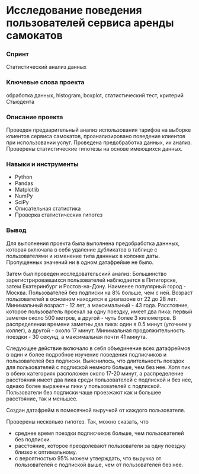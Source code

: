 # Исследование поведения пользователей сервиса аренды самокатов

### Спринт
Статистический анализ данных

### Ключевые слова проекта
обработка данных, histogram, boxplot, статистический тест, критерий Стьюдента
 
### Описание проекта  
Проведен предварительный анализ использования тарифов на выборке клиентов сервиса самокатов, проанализировано поведение клиентов при использовании услуг. Проведена предобработка данных, их анализ. Проверены статистические гипотезы на основе имеющихся данных.

### Навыки и инструменты
* Python
* Pandas
* Matplotlib
* NumPy
* SciPy
* Описательная статистика
* Проверка статистических гипотез

### Вывод



Для выполнения проекта была выполнена предобработка даннных, которая включала в себя удаление дубликатов в таблице с пользователями и изменение типа даннных в колонке даты. Пропущенных значений ни в одном датафрейме не было.

Затем был проведен исследовательский анализ: Большинство зарегистрировавшихся пользователей наблюдается в Пятигорске, затем Екатеринбург и Ростов-на-Дону. Наименее популярный город - Москва. Пользователей без подписки на 8% больше, чем с ней. Возраст пользователей в основном находится в диапазоне от 22 до 28 лет. Минимальный возраст - 12 лет, а максимальный - 43 года. Расстояние, которое пользователь проехал за одну поездку, имеет два пика: первый заметен около 500 метров, а другой - чуть более 3 километров. В распределении времени заметны два пика: один в 0.5 минут (уточним у коллег), а другой - около 17 минут. Минимальная продолжительность поездки - 30 секунд, а максимальная почти 41 минута.

Следующее действие включало в себя объединение всех датафреймов в один и более подробное изучение поведения подписчиков и пользователей без подписки. Выяснилось, что длительность поездок для пользователей с подпиской немного больше, чем без нее. Хотя пик в обеих категориях расположен около 17-20 минут, а распределение расстояния имеет два пика среди пользователей с подпиской и без нее, однако более выражены пики у пользователей с подпиской. Пользователи без подписки чаще проезжают как и большее расстояние, так и меньшее.

Создан датафрейм в помесячной выручкой от каждого пользователя.

Проверены несколько гипотез. Так, можно сказать, что

* среднее время поездки подписчиков больше, чем пользователей без подписки.
* расстояние, которое преодолевают пользователи за одну поездку близко к оптимальному.
* с вероятностью 95% можем утверждать, что выручка от пользователей с подпиской выше, чем от пользователей без нее.

